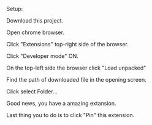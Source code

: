 Setup:

Download this project.

Open chrome browser.

Click "Extensions" top-right side of the browser.

Click "Developer mode" ON.

On the top-left side the browser click "Load unpacked"

Find the path of downloaded file in the opening screen.

Click select Folder...

Good news, you have a amazing extansion.

Last thing you to do is to click "Pin" this extension.

